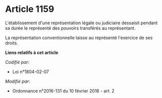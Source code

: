 # Article 1159

L'établissement d'une représentation légale ou judiciaire dessaisit pendant sa durée le représenté des pouvoirs transférés au
représentant. 

La représentation conventionnelle laisse au représenté l'exercice de ses droits.

**Liens relatifs à cet article**

_Codifié par_:

  - Loi n°1804-02-07

_Modifié par_:

  - Ordonnance n°2016-131 du 10 février 2016 - art. 2
